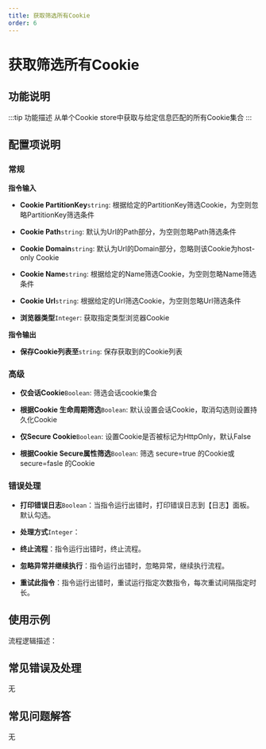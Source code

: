 ```yaml
---
title: 获取筛选所有Cookie
order: 6
---
```


# 获取筛选所有Cookie

## 功能说明

:::tip 功能描述
从单个Cookie store中获取与给定信息匹配的所有Cookie集合
:::

## 配置项说明

### 常规

**指令输入**

- **Cookie PartitionKey**`string`: 根据给定的PartitionKey筛选Cookie，为空则忽略PartitionKey筛选条件

- **Cookie Path**`string`: 默认为Url的Path部分，为空则忽略Path筛选条件

- **Cookie Domain**`string`: 默认为Url的Domain部分，忽略则该Cookie为host-only Cookie

- **Cookie Name**`string`: 根据给定的Name筛选Cookie，为空则忽略Name筛选条件

- **Cookie Url**`string`: 根据给定的Url筛选Cookie，为空则忽略Url筛选条件

- **浏览器类型**`Integer`: 获取指定类型浏览器Cookie


**指令输出**

- **保存Cookie列表至**`string`: 保存获取到的Cookie列表

### 高级

- **仅会话Cookie**`Boolean`: 筛选会话cookie集合

- **根据Cookie 生命周期筛选**`Boolean`: 默认设置会话Cookie，取消勾选则设置持久化Cookie

- **仅Secure Cookie**`Boolean`: 设置Cookie是否被标记为HttpOnly，默认False

- **根据Cookie Secure属性筛选**`Boolean`: 筛选 secure=true 的Cookie或 secure=fasle 的Cookie

### 错误处理

- **打印错误日志**`Boolean`：当指令运行出错时，打印错误日志到【日志】面板。默认勾选。

- **处理方式**`Integer`：

 - **终止流程**：指令运行出错时，终止流程。

 - **忽略异常并继续执行**：指令运行出错时，忽略异常，继续执行流程。

 - **重试此指令**：指令运行出错时，重试运行指定次数指令，每次重试间隔指定时长。

## 使用示例

流程逻辑描述：

## 常见错误及处理

无

## 常见问题解答

无

